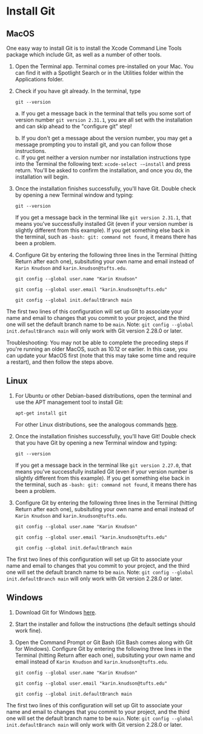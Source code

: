 # Install Git

## MacOS
One easy way to install Git is to install the Xcode Command Line Tools package which include Git, as well as a number of other tools.

1. Open the Terminal app. Terminal comes pre-installed on your Mac.
You can find it with a Spotlight Search or in the Utilities folder within the Applications folder.

2. Check if you have git already. In the terminal, type

    `git --version`
    
   a. If you get a message back in the terminal that tells you some sort of version number `git version 2.31.1`, you are all set with the installation and can skip ahead to the "configure git" step!
   
   b. If you don't get a message about the version number, you may get a message prompting you to install git, and you can follow those instructions.     
   c. If you get neither a version number nor installation instructions type into the Terminal the following text: `xcode-select -—install` and press return.  You'll be asked to confirm the installation, and once you do, the installation will begin.
   
3. Once the installation finishes successfully, you'll have Git. Double check by opening a new Terminal window and typing:

   `git --version`
   
   If you get a message back in the terminal like `git version 2.31.1`, that means you've successfully installed Git (even if your version number is slightly different from this example).  If you get something else back in the terminal, such as `-bash: git: command not found`, it means there has been a problem.
   
 4. Configure Git by entering the following three lines in the Terminal (hitting Return after each one), subsituting your own name and email instead of `Karin Knudson` and `karin.knudson@tufts.edu`. 

    `git config --global user.name "Karin Knudson"`

    `git config --global user.email "karin.knudson@tufts.edu"`

    `git config --global init.defaultBranch main`
    
The first two lines of this configuration will set up Git to associate your name and email to changes that you commit to your project, and the third one will set the default branch name to be `main`. Note: `git config --global init.defaultBranch main` will only work with Git version 2.28.0 or later. 

Troubleshooting: You may not be able to complete the preceding steps if you're running an older MacOS, such as 10.12 or earlier.  In this case, you can update your MacOS first (note that this may take some time and require a restart), and then follow the steps above. 

## Linux

1. For Ubuntu or other Debian-based distributions, open the terminal and use the APT management tool to install Git:

    `apt-get install git`

     For other Linux distributions, see the analogous commands [here](https://git-scm.com/download/linux).
2. Once the installation finishes successfully, you'll have Git!  Double check that you have Git by opening a new Terminal window and typing:

   `git --version`
   
   If you get a message back in the terminal like `git version 2.27.0`, that means you've successfully installed Git (even if your version number is slightly different from this example).  If you get something else back in the terminal, such as `-bash: git: command not found`, it means there has been a problem.

 3. Configure Git by entering the following three lines in the Terminal (hitting Return after each one), subsituting your own name and email instead of `Karin Knudson` and `karin.knudson@tufts.edu`. 

    `git config --global user.name "Karin Knudson"`

    `git config --global user.email "karin.knudson@tufts.edu"`

    `git config --global init.defaultBranch main`
    
The first two lines of this configuration will set up Git to associate your name and email to changes that you commit to your project, and the third one will set the default branch name to be `main`. Note: `git config --global init.defaultBranch main` will only work with Git version 2.28.0 or later. 


## Windows

 1. Download Git for Windows [here](https://gitforwindows.org/).
 2. Start the installer and follow the instructions (the default settings should work fine).
 3. Open the Command Prompt or Git Bash (Git Bash comes along with Git for Windows).   Configure Git by entering the following three lines in the Terminal (hitting Return after each one), subsituting your own name and email instead of `Karin Knudson` and `karin.knudson@tufts.edu`. 

    `git config --global user.name "Karin Knudson"`

    `git config --global user.email "karin.knudson@tufts.edu"`

    `git config --global init.defaultBranch main`
    
The first two lines of this configuration will set up Git to associate your name and email to changes that you commit to your project, and the third one will set the default branch name to be `main`. Note: `git config --global init.defaultBranch main` will only work with Git version 2.28.0 or later. 
